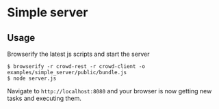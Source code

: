# Simple server

## Usage

Browserify the latest js scripts and start the server

```
$ browserify -r crowd-rest -r crowd-client -o  examples/simple_server/public/bundle.js
$ node server.js
```

Navigate to `http://localhost:8080` and your browser is now getting new tasks and executing them.